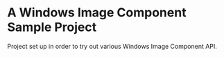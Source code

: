 # A Windows Image Component Sample Project

Project set up in order to try out various Windows Image Component API.
